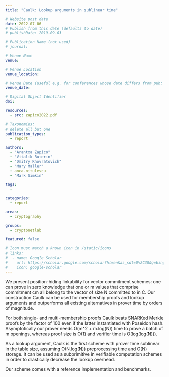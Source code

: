 ```yaml
---
title: "Caulk: Lookup arguments in sublinear time"

# Website post date
date: 2022-07-06
# Publish from this date (defaults to date)
# publishDate: 2019-09-03

# Publication Name (not used)
# journal:

# Venue Name
venue:

# Venue Location
venue_location:

# Venue Date (useful e.g. for conferences whose date differs from pub; defaults to date)
venue_date:

# Digital Object Identifier
doi:

resources:
  - src: zapico2022.pdf

# Taxonomies:
# delete all but one
publication_types:
  - report

authors:
  - "Arantxa Zapico"
  - "Vitalik Buterin"
  - "Dmitry Khovratovich"
  - "Mary Maller"
  - anca-nitulescu
  - "Mark Simkin"

tags:
  -

categories:
  - report

areas:
  - cryptography

groups:
  - cryptonetlab

featured: false

# Icon must match a known icon in /static/icons
# links:
#  - name: Google Scholar
#    url: https://scholar.google.com/scholar?hl=en&as_sdt=0%2C38&q=bing&btnG=
#    icon: google-scholar
---
```


We present position-hiding linkability for vector commitment schemes: one can prove in zero knowledge that one or m values that comprise commitment cm all belong to the vector of size N committed to in C. Our construction Caulk can be used for membership proofs and lookup arguments and outperforms all existing alternatives in prover time by orders of magnitude.

For both single- and multi-membership proofs Caulk beats SNARKed Merkle proofs by the factor of 100 even if the latter instantiated with Poseidon hash. Asymptotically our prover needs O(m^2 + m.log(N)) time to prove a batch of m openings, whereas proof size is O(1) and verifier time is O(log(log(N))).

As a lookup argument, Caulk is the first scheme with prover time sublinear in the table size, assuming O(N.log(N)) preprocessing time and O(N) storage. It can be used as a subprimitive in verifiable computation schemes in order to drastically decrease the lookup overhead.

Our scheme comes with a reference implementation and benchmarks.
